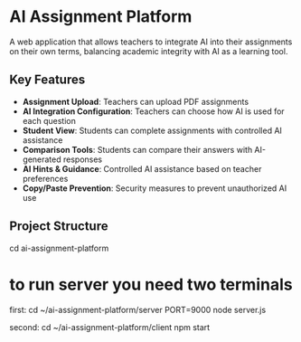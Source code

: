 # AI Assignment Platform

A web application that allows teachers to integrate AI into their assignments on their own terms, balancing academic integrity with AI as a learning tool.

## Key Features

- **Assignment Upload**: Teachers can upload PDF assignments
- **AI Integration Configuration**: Teachers can choose how AI is used for each question
- **Student View**: Students can complete assignments with controlled AI assistance
- **Comparison Tools**: Students can compare their answers with AI-generated responses
- **AI Hints & Guidance**: Controlled AI assistance based on teacher preferences
- **Copy/Paste Prevention**: Security measures to prevent unauthorized AI use

## Project Structure


cd ai-assignment-platform

# to run server you need two terminals 
first: cd ~/ai-assignment-platform/server
PORT=9000 node server.js

second: cd ~/ai-assignment-platform/client
npm start

